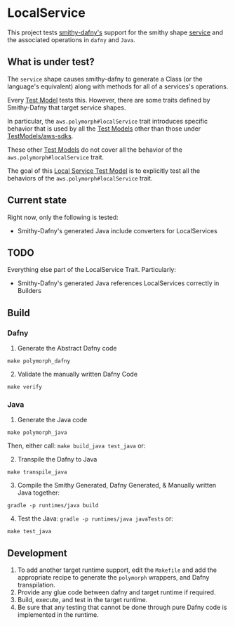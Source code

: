 # LocalService

This project tests [smithy-dafny's](../../codegen) support 
for the smithy shape 
[service](https://smithy.io/1.0/spec/core/model.html#service) 
and the associated operations in `dafny` and `Java`.

## What is under test?

The `service` shape causes smithy-dafny to generate a Class
(or the language's equivalent)
along with methods for all of a services's operations.

Every [Test Model](../../TestModels) tests this.
However, there are some traits defined by Smithy-Dafny
that target service shapes.

In particular,
the `aws.polymorph#localService` trait introduces specific behavior
that is used by all the [Test Models](../../TestModels) 
other than those under [TestModels/aws-sdks](../../TestModels/aws-sdks).

These other [Test Models](../../TestModels) do not cover all the
behavior of the `aws.polymorph#localService` trait.

The goal of this [Local Service Test Model](../../TestModels/LocalService) is to
explicitly test all the behaviors of the `aws.polymorph#localService` trait.

## Current state

Right now, only the following is tested:
- Smithy-Dafny's generated Java 
  include converters for LocalServices

## TODO
Everything else part of the LocalService Trait.
Particularly:
- Smithy-Dafny's generated Java references 
  LocalServices correctly in Builders
  
## Build
### Dafny
1. Generate the Abstract Dafny code
```
make polymorph_dafny
```

2. Validate the manually written Dafny Code
```
make verify
```

### Java
1. Generate the Java code
```
make polymorph_java
```

Then, either call: `make build_java test_java` or:

2. Transpile the Dafny to Java
```
make transpile_java
```

3. Compile the Smithy Generated, Dafny Generated, & Manually written Java together:
```
gradle -p runtimes/java build
```

4. Test the Java: `gradle -p runtimes/java javaTests` or:
```
make test_java
```

## Development
1. To add another target runtime support,
   edit the `Makefile` and add the appropriate recipe to 
   generate the `polymorph` wrappers, and Dafny transpilation.
2. Provide any glue code between dafny and target runtime if required.
3. Build, execute, and test in the target runtime.
4. Be sure that any testing that cannot be done through pure Dafny code
   is implemented in the runtime.

